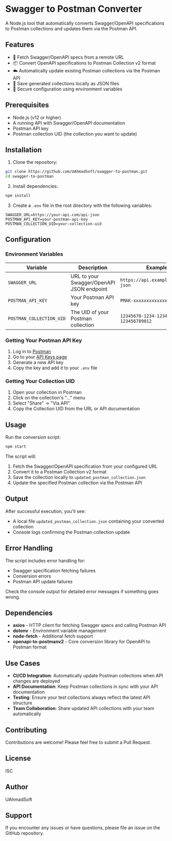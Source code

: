 # Swagger to Postman Converter

A Node.js tool that automatically converts Swagger/OpenAPI specifications to Postman collections and updates them via the Postman API.

## Features

- 🔄 Fetch Swagger/OpenAPI specs from a remote URL
- 📦 Convert OpenAPI specifications to Postman Collection v2 format
- ☁️ Automatically update existing Postman collections via the Postman API
- 💾 Save generated collections locally as JSON files
- 🔐 Secure configuration using environment variables

## Prerequisites

- Node.js (v12 or higher)
- A running API with Swagger/OpenAPI documentation
- Postman API key
- Postman collection UID (the collection you want to update)

## Installation

1. Clone the repository:
```bash
git clone https://github.com/UAhmadSoft/swagger-to-postman.git
cd swagger-to-postman
```

2. Install dependencies:
```bash
npm install
```

3. Create a `.env` file in the root directory with the following variables:
```env
SWAGGER_URL=https://your-api.com/api-json
POSTMAN_API_KEY=your-postman-api-key
POSTMAN_COLLECTION_UID=your-collection-uid
```

## Configuration

### Environment Variables

| Variable | Description | Example |
|----------|-------------|---------|
| `SWAGGER_URL` | URL to your Swagger/OpenAPI JSON endpoint | `https://api.example.com/api-json` |
| `POSTMAN_API_KEY` | Your Postman API key | `PMAK-xxxxxxxxxxxxx` |
| `POSTMAN_COLLECTION_UID` | The UID of your Postman collection | `12345678-1234-1234-1234-123456789012` |

### Getting Your Postman API Key

1. Log in to [Postman](https://www.postman.com/)
2. Go to your [API Keys page](https://web.postman.co/settings/me/api-keys)
3. Generate a new API key
4. Copy the key and add it to your `.env` file

### Getting Your Collection UID

1. Open your collection in Postman
2. Click on the collection's "..." menu
3. Select "Share" → "Via API"
4. Copy the Collection UID from the URL or API documentation

## Usage

Run the conversion script:

```bash
npm start
```

The script will:
1. Fetch the Swagger/OpenAPI specification from your configured URL
2. Convert it to a Postman Collection v2 format
3. Save the collection locally to `updated_postman_collection.json`
4. Update the specified Postman collection via the Postman API

## Output

After successful execution, you'll see:
- A local file `updated_postman_collection.json` containing your converted collection
- Console logs confirming the Postman collection update

## Error Handling

The script includes error handling for:
- Swagger specification fetching failures
- Conversion errors
- Postman API update failures

Check the console output for detailed error messages if something goes wrong.

## Dependencies

- **axios** - HTTP client for fetching Swagger specs and calling Postman API
- **dotenv** - Environment variable management
- **node-fetch** - Additional fetch support
- **openapi-to-postmanv2** - Core conversion library for OpenAPI to Postman format

## Use Cases

- **CI/CD Integration**: Automatically update Postman collections when API changes are deployed
- **API Documentation**: Keep Postman collections in sync with your API documentation
- **Testing**: Ensure your test collections always reflect the latest API structure
- **Team Collaboration**: Share updated API collections with your team automatically

## Contributing

Contributions are welcome! Please feel free to submit a Pull Request.

## License

ISC

## Author

UAhmadSoft

## Support

If you encounter any issues or have questions, please file an issue on the GitHub repository.
